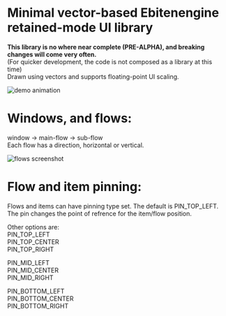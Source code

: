 # Minimal vector-based Ebitenengine retained-mode UI library
**This library is no where near complete (PRE-ALPHA), and breaking changes will come very often.**  
(For quicker development, the code is not composed as a library at this time)  
Drawn using vectors and supports floating-point UI scaling.

![demo animation](https://github.com/user-attachments/assets/eef712c8-fa1e-4afe-826e-624c860ab842)

# Windows, and flows:
window -> main-flow -> sub-flow  
Each flow has a direction, horizontal or vertical.

![flows screenshot](https://github.com/user-attachments/assets/b79c05ca-250a-4944-8cda-27d8ea598cc4)


# Flow and item pinning:
Flows and items can have pinning type set. The default is PIN_TOP_LEFT.  
The pin changes the point of refrence for the item/flow position.

Other options are:  
PIN_TOP_LEFT  
PIN_TOP_CENTER  
PIN_TOP_RIGHT

PIN_MID_LEFT  
PIN_MID_CENTER  
PIN_MID_RIGHT

PIN_BOTTOM_LEFT  
PIN_BOTTOM_CENTER  
PIN_BOTTOM_RIGHT
